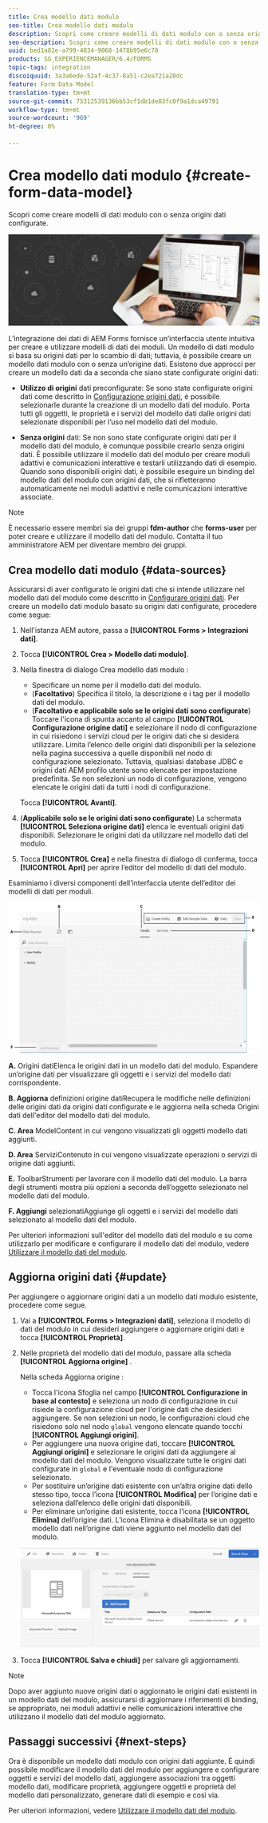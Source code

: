 ```yaml
---
title: Crea modello dati modulo
seo-title: Crea modello dati modulo
description: Scopri come creare modelli di dati modulo con o senza origini dati configurate.
seo-description: Scopri come creare modelli di dati modulo con o senza origini dati configurate.
uuid: bed1a82e-a799-4034-9068-1478b95e6c70
products: SG_EXPERIENCEMANAGER/6.4/FORMS
topic-tags: integration
discoiquuid: 3a3a6ede-52af-4c37-8a51-c2ea721a28dc
feature: Form Data Model
translation-type: tm+mt
source-git-commit: 75312539136bb53cf1db1de03fc0f9a1dca49791
workflow-type: tm+mt
source-wordcount: '969'
ht-degree: 0%

---
```



# Crea modello dati modulo {#create-form-data-model}

Scopri come creare modelli di dati modulo con o senza origini dati configurate.

![](do-not-localize/data-integeration.png)

L’integrazione dei dati di AEM Forms fornisce un’interfaccia utente intuitiva per creare e utilizzare modelli di dati dei moduli. Un modello di dati modulo si basa su origini dati per lo scambio di dati; tuttavia, è possibile creare un modello dati modulo con o senza un’origine dati. Esistono due approcci per creare un modello dati da a seconda che siano state configurate origini dati:

* **Utilizzo di origini** dati preconfigurate: Se sono state configurate origini dati come descritto in  [Configurazione origini dati](/help/forms/using/configure-data-sources.md), è possibile selezionarle durante la creazione di un modello dati del modulo. Porta tutti gli oggetti, le proprietà e i servizi del modello dati dalle origini dati selezionate disponibili per l’uso nel modello dati del modulo.

* **Senza origini** dati: Se non sono state configurate origini dati per il modello dati del modulo, è comunque possibile crearlo senza origini dati. È possibile utilizzare il modello dati del modulo per creare moduli adattivi e comunicazioni interattive e testarli utilizzando dati di esempio. Quando sono disponibili origini dati, è possibile eseguire un binding del modello dati del modulo con origini dati, che si rifletteranno automaticamente nei moduli adattivi e nelle comunicazioni interattive associate.

>[!NOTE]
>
>È necessario essere membri sia dei gruppi **fdm-author** che **forms-user** per poter creare e utilizzare il modello dati del modulo. Contatta il tuo amministratore AEM per diventare membro dei gruppi.

## Crea modello dati modulo {#data-sources}

Assicurarsi di aver configurato le origini dati che si intende utilizzare nel modello dati del modulo come descritto in [Configurare origini dati](/help/forms/using/configure-data-sources.md). Per creare un modello dati modulo basato su origini dati configurate, procedere come segue:

1. Nell&#39;istanza AEM autore, passa a **[!UICONTROL Forms > Integrazioni dati]**.
1. Tocca **[!UICONTROL Crea > Modello dati modulo]**.
1. Nella finestra di dialogo Crea modello dati modulo :

   * Specificare un nome per il modello dati del modulo.
   * (**Facoltativo**) Specifica il titolo, la descrizione e i tag per il modello dati del modulo.
   * (**Facoltativo e applicabile solo se le origini dati sono configurate**) Toccare l&#39;icona di spunta accanto al campo **[!UICONTROL Configurazione origine dati]** e selezionare il nodo di configurazione in cui risiedono i servizi cloud per le origini dati che si desidera utilizzare. Limita l’elenco delle origini dati disponibili per la selezione nella pagina successiva a quelle disponibili nel nodo di configurazione selezionato. Tuttavia, qualsiasi database JDBC e origini dati AEM profilo utente sono elencate per impostazione predefinita. Se non selezioni un nodo di configurazione, vengono elencate le origini dati da tutti i nodi di configurazione.

   Tocca **[!UICONTROL Avanti]**.

1. (**Applicabile solo se le origini dati sono configurate**) La schermata **[!UICONTROL Seleziona origine dati]** elenca le eventuali origini dati disponibili. Selezionare le origini dati da utilizzare nel modello dati del modulo.
1. Tocca **[!UICONTROL Crea]** e nella finestra di dialogo di conferma, tocca **[!UICONTROL Apri]** per aprire l’editor del modello di dati del modulo.

Esaminiamo i diversi componenti dell’interfaccia utente dell’editor dei modelli di dati per moduli.

![Un modello di dati modulo con tre origini dati: un servizio RESTful, un profilo utente AEM e un RDBMS](assets/fdm-ui.png)

**A.** Origini datiElenca le origini dati in un modello dati del modulo. Espandere un’origine dati per visualizzare gli oggetti e i servizi del modello dati corrispondente.

**B. Aggiorna** definizioni origine datiRecupera le modifiche nelle definizioni delle origini dati da origini dati configurate e le aggiorna nella scheda Origini dati dell&#39;editor del modello dati del modulo.

**C. Area** ModelContent in cui vengono visualizzati gli oggetti modello dati aggiunti.

**D. Area** ServiziContenuto in cui vengono visualizzate operazioni o servizi di origine dati aggiunti.

**E.** ToolbarStrumenti per lavorare con il modello dati del modulo. La barra degli strumenti mostra più opzioni a seconda dell’oggetto selezionato nel modello dati del modulo.

**F. Aggiungi** selezionatiAggiunge gli oggetti e i servizi del modello dati selezionato al modello dati del modulo.

Per ulteriori informazioni sull&#39;editor del modello dati del modulo e su come utilizzarlo per modificare e configurare il modello dati del modulo, vedere [Utilizzare il modello dati del modulo](/help/forms/using/work-with-form-data-model.md).

## Aggiorna origini dati {#update}

Per aggiungere o aggiornare origini dati a un modello dati modulo esistente, procedere come segue.

1. Vai a **[!UICONTROL Forms > Integrazioni dati]**, seleziona il modello di dati del modulo in cui desideri aggiungere o aggiornare origini dati e tocca **[!UICONTROL Proprietà]**.
1. Nelle proprietà del modello dati del modulo, passare alla scheda **[!UICONTROL Aggiorna origine]** .

   Nella scheda Aggiorna origine :

   * Tocca l&#39;icona Sfoglia nel campo **[!UICONTROL Configurazione in base al contesto]** e seleziona un nodo di configurazione in cui risiede la configurazione cloud per l&#39;origine dati che desideri aggiungere. Se non selezioni un nodo, le configurazioni cloud che risiedono solo nel nodo `global` vengono elencate quando tocchi **[!UICONTROL Aggiungi origini]**.
   * Per aggiungere una nuova origine dati, toccare **[!UICONTROL Aggiungi origini]** e selezionare le origini dati da aggiungere al modello dati del modulo. Vengono visualizzate tutte le origini dati configurate in `global` e l&#39;eventuale nodo di configurazione selezionato.
   * Per sostituire un’origine dati esistente con un’altra origine dati dello stesso tipo, tocca l’icona **[!UICONTROL Modifica]** per l’origine dati e seleziona dall’elenco delle origini dati disponibili.
   * Per eliminare un’origine dati esistente, tocca l’icona **[!UICONTROL Elimina]** dell’origine dati. L’icona Elimina è disabilitata se un oggetto modello dati nell’origine dati viene aggiunto nel modello dati del modulo.

   ![proprietà fdm](assets/fdm-properties.png)

1. Tocca **[!UICONTROL Salva e chiudi]** per salvare gli aggiornamenti.

>[!NOTE]
>
>Dopo aver aggiunto nuove origini dati o aggiornato le origini dati esistenti in un modello dati del modulo, assicurarsi di aggiornare i riferimenti di binding, se appropriato, nei moduli adattivi e nelle comunicazioni interattive che utilizzano il modello dati del modulo aggiornato.

## Passaggi successivi {#next-steps}

Ora è disponibile un modello dati modulo con origini dati aggiunte. È quindi possibile modificare il modello dati del modulo per aggiungere e configurare oggetti e servizi del modello dati, aggiungere associazioni tra oggetti modello dati, modificare proprietà, aggiungere oggetti e proprietà del modello dati personalizzato, generare dati di esempio e così via.

Per ulteriori informazioni, vedere [Utilizzare il modello dati del modulo](/help/forms/using/work-with-form-data-model.md).
